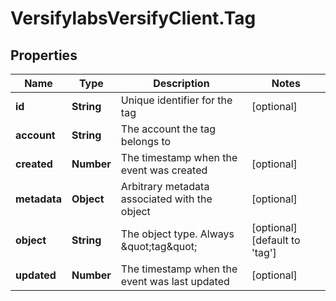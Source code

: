 # VersifylabsVersifyClient.Tag

## Properties

Name | Type | Description | Notes
------------ | ------------- | ------------- | -------------
**id** | **String** | Unique identifier for the tag | [optional] 
**account** | **String** | The account the tag belongs to | 
**created** | **Number** | The timestamp when the event was created | [optional] 
**metadata** | **Object** | Arbitrary metadata associated with the object | [optional] 
**object** | **String** | The object type. Always \&quot;tag\&quot; | [optional] [default to &#39;tag&#39;]
**updated** | **Number** | The timestamp when the event was last updated | [optional] 


